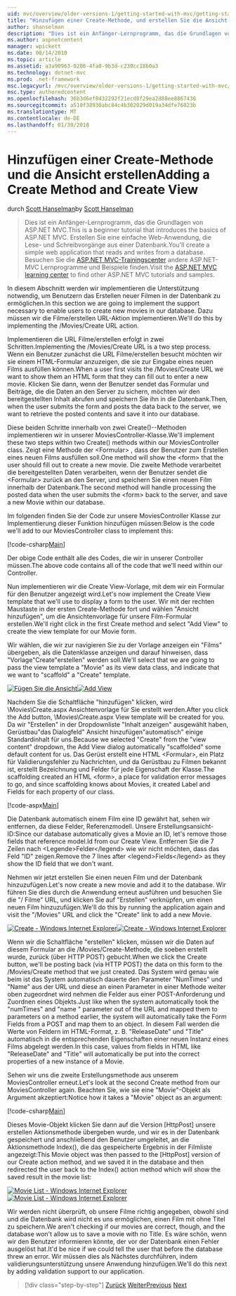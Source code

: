 ```yaml
---
uid: mvc/overview/older-versions-1/getting-started-with-mvc/getting-started-with-mvc-part6
title: "Hinzufügen einer Create-Methode, und erstellen Sie die Ansicht | Microsoft Docs"
author: shanselman
description: "Dies ist ein Anfänger-Lernprogramm, das die Grundlagen von ASP.NET MVC. Erstellen Sie eine einfache Web-Anwendung, die Lese- und Schreibvorgänge aus einer Datenbank."
ms.author: aspnetcontent
manager: wpickett
ms.date: 08/14/2010
ms.topic: article
ms.assetid: a3a90963-0286-4fa0-9b3d-c230cc18b0a3
ms.technology: dotnet-mvc
ms.prod: .net-framework
msc.legacyurl: /mvc/overview/older-versions-1/getting-started-with-mvc/getting-started-with-mvc-part6
msc.type: authoredcontent
ms.openlocfilehash: 36b3d6ef0432292f21ecd8f29ea2d88ee8867436
ms.sourcegitcommit: a510f38930abc84c4b302029d019a34dfe76823b
ms.translationtype: MT
ms.contentlocale: de-DE
ms.lasthandoff: 01/30/2018
---
```

<a name="adding-a-create-method-and-create-view"></a><span data-ttu-id="0522b-104">Hinzufügen einer Create-Methode und die Ansicht erstellen</span><span class="sxs-lookup"><span data-stu-id="0522b-104">Adding a Create Method and Create View</span></span>
====================
<span data-ttu-id="0522b-105">durch [Scott Hanselman](https://github.com/shanselman)</span><span class="sxs-lookup"><span data-stu-id="0522b-105">by [Scott Hanselman](https://github.com/shanselman)</span></span>

> <span data-ttu-id="0522b-106">Dies ist ein Anfänger-Lernprogramm, das die Grundlagen von ASP.NET MVC.</span><span class="sxs-lookup"><span data-stu-id="0522b-106">This is a beginner tutorial that introduces the basics of ASP.NET MVC.</span></span> <span data-ttu-id="0522b-107">Erstellen Sie eine einfache Web-Anwendung, die Lese- und Schreibvorgänge aus einer Datenbank.</span><span class="sxs-lookup"><span data-stu-id="0522b-107">You'll create a simple web application that reads and writes from a database.</span></span> <span data-ttu-id="0522b-108">Besuchen Sie die [ASP.NET MVC-Trainingscenter](../../../index.md) andere ASP.NET-MVC Lernprogramme und Beispiele finden.</span><span class="sxs-lookup"><span data-stu-id="0522b-108">Visit the [ASP.NET MVC learning center](../../../index.md) to find other ASP.NET MVC tutorials and samples.</span></span>


<span data-ttu-id="0522b-109">In diesem Abschnitt werden wir implementieren die Unterstützung notwendig, um Benutzern das Erstellen neuer Filmen in der Datenbank zu ermöglichen.</span><span class="sxs-lookup"><span data-stu-id="0522b-109">In this section we are going to implement the support necessary to enable users to create new movies in our database.</span></span> <span data-ttu-id="0522b-110">Dazu müssen wir die Filme/erstellen URL-Aktion implementieren.</span><span class="sxs-lookup"><span data-stu-id="0522b-110">We'll do this by implementing the /Movies/Create URL action.</span></span>

<span data-ttu-id="0522b-111">Implementieren die URL Filme/erstellen erfolgt in zwei Schritten.</span><span class="sxs-lookup"><span data-stu-id="0522b-111">Implementing the /Movies/Create URL is a two step process.</span></span> <span data-ttu-id="0522b-112">Wenn ein Benutzer zunächst die URL Filme/erstellen besucht möchten wir sie einem HTML-Formular anzuzeigen, die sie zur Eingabe eines neuen Films ausfüllen können.</span><span class="sxs-lookup"><span data-stu-id="0522b-112">When a user first visits the /Movies/Create URL we want to show them an HTML form that they can fill out to enter a new movie.</span></span> <span data-ttu-id="0522b-113">Klicken Sie dann, wenn der Benutzer sendet das Formular und Beiträge, die die Daten an den Server zu sichern, möchten wir den bereitgestellten Inhalt abrufen und speichern Sie ihn in die Datenbank.</span><span class="sxs-lookup"><span data-stu-id="0522b-113">Then, when the user submits the form and posts the data back to the server, we want to retrieve the posted contents and save it into our database.</span></span>

<span data-ttu-id="0522b-114">Diese beiden Schritte innerhalb von zwei Create()--Methoden implementieren wir in unserer MoviesController-Klasse.</span><span class="sxs-lookup"><span data-stu-id="0522b-114">We'll implement these two steps within two Create() methods within our MoviesController class.</span></span> <span data-ttu-id="0522b-115">Zeigt eine Methode der &lt;Formular&gt; , dass der Benutzer zum Erstellen eines neuen Films ausfüllen soll.</span><span class="sxs-lookup"><span data-stu-id="0522b-115">One method will show the &lt;form&gt; that the user should fill out to create a new movie.</span></span> <span data-ttu-id="0522b-116">Die zweite Methode verarbeitet die bereitgestellten Daten verarbeiten, wenn der Benutzer sendet die &lt;Formular&gt; zurück an den Server, und speichern Sie einen neuen Film innerhalb der Datenbank.</span><span class="sxs-lookup"><span data-stu-id="0522b-116">The second method will handle processing the posted data when the user submits the &lt;form&gt; back to the server, and save a new Movie within our database.</span></span>

<span data-ttu-id="0522b-117">Im folgenden finden Sie der Code zur unsere MoviesController Klasse zur Implementierung dieser Funktion hinzufügen müssen:</span><span class="sxs-lookup"><span data-stu-id="0522b-117">Below is the code we'll add to our MoviesController class to implement this:</span></span>

[!code-csharp[Main](getting-started-with-mvc-part6/samples/sample1.cs)]

<span data-ttu-id="0522b-118">Der obige Code enthält alle des Codes, die wir in unserer Controller müssen.</span><span class="sxs-lookup"><span data-stu-id="0522b-118">The above code contains all of the code that we'll need within our Controller.</span></span>

<span data-ttu-id="0522b-119">Nun implementieren wir die Create View-Vorlage, mit dem wir ein Formular für den Benutzer angezeigt wird.</span><span class="sxs-lookup"><span data-stu-id="0522b-119">Let's now implement the Create View template that we'll use to display a form to the user.</span></span> <span data-ttu-id="0522b-120">Wir mit der rechten Maustaste in der ersten Create-Methode fort und wählen "Ansicht hinzufügen", um die Ansichtenvorlage für unsere Film-Formular erstellen.</span><span class="sxs-lookup"><span data-stu-id="0522b-120">We'll right click in the first Create method and select "Add View" to create the view template for our Movie form.</span></span>

<span data-ttu-id="0522b-121">Wir wählen, die wir zur navigieren Sie zu der Vorlage anzeigen ein "Films" übergeben, als die Datenklasse anzeigen und darauf hinweisen, dass "Vorlage"Create"erstellen" werden soll.</span><span class="sxs-lookup"><span data-stu-id="0522b-121">We'll select that we are going to pass the view template a "Movie" as its view data class, and indicate that we want to "scaffold" a "Create" template.</span></span>

<span data-ttu-id="0522b-122">[![Fügen Sie die Ansicht](getting-started-with-mvc-part6/_static/image2.png)](getting-started-with-mvc-part6/_static/image1.png)</span><span class="sxs-lookup"><span data-stu-id="0522b-122">[![Add View](getting-started-with-mvc-part6/_static/image2.png)](getting-started-with-mvc-part6/_static/image1.png)</span></span>

<span data-ttu-id="0522b-123">Nachdem Sie die Schaltfläche "hinzufügen" klicken, wird \Movies\Create.aspx Ansichtenvorlage für Sie erstellt werden.</span><span class="sxs-lookup"><span data-stu-id="0522b-123">After you click the Add button, \Movies\Create.aspx View template will be created for you.</span></span> <span data-ttu-id="0522b-124">Da wir "Erstellen" in der Dropdownliste "Inhalt anzeigen" ausgewählt haben, Gerüstbau"das Dialogfeld" Ansicht hinzufügen"automatisch" einige Standardinhalt für uns.</span><span class="sxs-lookup"><span data-stu-id="0522b-124">Because we selected "Create" from the "view content" dropdown, the Add View dialog automatically "scaffolded" some default content for us.</span></span> <span data-ttu-id="0522b-125">Das Gerüst erstellt eine HTML &lt;Formular&gt;, ein Platz für Validierungsfehler zu Nachrichten, und da Gerüstbau zu Filmen bekannt ist, erstellt Bezeichnung und Felder für jede Eigenschaft der Klasse.</span><span class="sxs-lookup"><span data-stu-id="0522b-125">The scaffolding created an HTML &lt;form&gt;, a place for validation error messages to go, and since scaffolding knows about Movies, it created Label and Fields for each property of our class.</span></span>

[!code-aspx[Main](getting-started-with-mvc-part6/samples/sample2.aspx)]

<span data-ttu-id="0522b-126">Die Datenbank automatisch einem Film eine ID gewährt hat, sehen wir entfernen, da diese Felder, Referenzmodell. Unsere Erstellungsansicht-ID:</span><span class="sxs-lookup"><span data-stu-id="0522b-126">Since our database automatically gives a Movie an ID, let's remove those fields that reference model.Id from our Create View.</span></span> <span data-ttu-id="0522b-127">Entfernen Sie die 7 Zeilen nach &lt;Legende&gt;Felder&lt;/legend&gt; wie wir nicht möchten, dass das Feld "ID" zeigen.</span><span class="sxs-lookup"><span data-stu-id="0522b-127">Remove the 7 lines after &lt;legend&gt;Fields&lt;/legend&gt; as they show the ID field that we don't want.</span></span>

<span data-ttu-id="0522b-128">Nehmen wir jetzt erstellen Sie einen neuen Film und der Datenbank hinzuzufügen.</span><span class="sxs-lookup"><span data-stu-id="0522b-128">Let's now create a new movie and add it to the database.</span></span> <span data-ttu-id="0522b-129">Wir führen Sie dies durch die Anwendung erneut ausführen und besuchen Sie die "/ Filme" URL, und klicken Sie auf "Erstellen" verknüpfen, um einen neuen Film hinzuzufügen.</span><span class="sxs-lookup"><span data-stu-id="0522b-129">We'll do this by running the application again and visit the "/Movies" URL and click the "Create" link to add a new Movie.</span></span>

<span data-ttu-id="0522b-130">[![Create - Windows Internet Explorer](getting-started-with-mvc-part6/_static/image4.png)](getting-started-with-mvc-part6/_static/image3.png)</span><span class="sxs-lookup"><span data-stu-id="0522b-130">[![Create - Windows Internet Explorer](getting-started-with-mvc-part6/_static/image4.png)](getting-started-with-mvc-part6/_static/image3.png)</span></span>

<span data-ttu-id="0522b-131">Wenn wir die Schaltfläche "erstellen" klicken, müssen wir die Daten auf diesem Formular an die /Movies/Create-Methode, die soeben erstellt wurde, zurück (über HTTP POST) gebucht.</span><span class="sxs-lookup"><span data-stu-id="0522b-131">When we click the Create button, we'll be posting back (via HTTP POST) the data on this form to the /Movies/Create method that we just created.</span></span> <span data-ttu-id="0522b-132">Das System wird genau wie beim ist das System automatisch dauerte den Parameter "NumTimes" und "Name" aus der URL und diese an einen Parameter in einer Methode weiter oben zugeordnet wird nehmen die Felder aus einer POST-Anforderung und Zuordnen eines Objekts.</span><span class="sxs-lookup"><span data-stu-id="0522b-132">Just like when the system automatically took the "numTimes" and "name " parameter out of the URL and mapped them to parameters on a method earlier, the system will automatically take the Form Fields from a POST and map them to an object.</span></span> <span data-ttu-id="0522b-133">In diesem Fall werden die Werte von Feldern im HTML-Format, z. B. "ReleaseDate" und "Title" automatisch in die entsprechenden Eigenschaften einer neuen Instanz eines Films abgelegt werden.</span><span class="sxs-lookup"><span data-stu-id="0522b-133">In this case, values from fields in HTML like "ReleaseDate" and "Title" will automatically be put into the correct properties of a new instance of a Movie.</span></span>

<span data-ttu-id="0522b-134">Sehen wir uns die zweite Erstellungsmethode aus unserem MoviesController erneut.</span><span class="sxs-lookup"><span data-stu-id="0522b-134">Let's look at the second Create method from our MoviesController again.</span></span> <span data-ttu-id="0522b-135">Beachten Sie, wie sie eine "Movie"-Objekt als Argument akzeptiert:</span><span class="sxs-lookup"><span data-stu-id="0522b-135">Notice how it takes a "Movie" object as an argument:</span></span>

[!code-csharp[Main](getting-started-with-mvc-part6/samples/sample3.cs)]

<span data-ttu-id="0522b-136">Dieses Movie-Objekt klicken Sie dann auf die Version [HttpPost] unsere erstellen Aktionsmethode übergeben wurde, und wir es in der Datenbank gespeichert und anschließend den Benutzer umgeleitet, an die Aktionsmethode Index(), die das gespeicherte Ergebnis in der Filmliste angezeigt:</span><span class="sxs-lookup"><span data-stu-id="0522b-136">This Movie object was then passed to the [HttpPost] version of our Create action method, and we saved it in the database and then redirected the user back to the Index() action method which will show the saved result in the movie list:</span></span>

<span data-ttu-id="0522b-137">[![Movie List - Windows Internet Explorer](getting-started-with-mvc-part6/_static/image6.png)](getting-started-with-mvc-part6/_static/image5.png)</span><span class="sxs-lookup"><span data-stu-id="0522b-137">[![Movie List - Windows Internet Explorer](getting-started-with-mvc-part6/_static/image6.png)](getting-started-with-mvc-part6/_static/image5.png)</span></span>

<span data-ttu-id="0522b-138">Wir werden nicht überprüft, ob unsere Filme richtig angegeben, obwohl sind und die Datenbank wird nicht es uns ermöglichen, einen Film mit ohne Titel zu speichern.</span><span class="sxs-lookup"><span data-stu-id="0522b-138">We aren't checking if our movies are correct, though, and the database won't allow us to save a movie with no Title.</span></span> <span data-ttu-id="0522b-139">Es wäre schön, wenn wir den Benutzer informieren könnte, der vor der Datenbank einen Fehler ausgelöst hat.</span><span class="sxs-lookup"><span data-stu-id="0522b-139">It'd be nice if we could tell the user that before the database threw an error.</span></span> <span data-ttu-id="0522b-140">Wir müssen dies als Nächstes durchführen, indem validierungsunterstützung unsere Anwendung hinzufügen.</span><span class="sxs-lookup"><span data-stu-id="0522b-140">We'll do this next by adding validation support to our application.</span></span>

>[!div class="step-by-step"]
<span data-ttu-id="0522b-141">[Zurück](getting-started-with-mvc-part5.md)
[Weiter](getting-started-with-mvc-part7.md)</span><span class="sxs-lookup"><span data-stu-id="0522b-141">[Previous](getting-started-with-mvc-part5.md)
[Next](getting-started-with-mvc-part7.md)</span></span>
